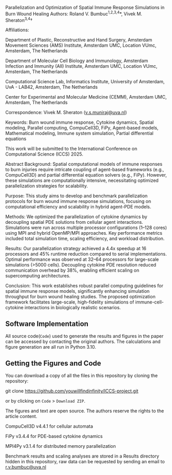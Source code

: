 Parallelization and Optimization of Spatial Immune Response Simulations in Burn Wound Healing
Authors:
Roland V. Bumbuc<sup>1,2,3,4</sup>*, Vivek M. Sheraton<sup>3,4</sup>†

Affiliations:

Department of Plastic, Reconstructive and Hand Surgery, Amsterdam Movement Sciences (AMS) Institute, Amsterdam UMC, Location VUmc, Amsterdam, The Netherlands

Department of Molecular Cell Biology and Immunology, Amsterdam Infection and Immunity (AII) Institute, Amsterdam UMC, Location VUmc, Amsterdam, The Netherlands

Computational Science Lab, Informatics Institute, University of Amsterdam, UvA - LAB42, Amsterdam, The Netherlands

Center for Experimental and Molecular Medicine (CEMM), Amsterdam UMC, Amsterdam, The Netherlands

Correspondence:
Vivek M. Sheraton (v.s.muniraj@uva.nl)

Keywords:
Burn wound immune response, Cytokine dynamics, Spatial modeling, Parallel computing, CompuCell3D, FiPy, Agent-based models, Mathematical modeling, Immune system simulation, Partial differential equations

This work will be submitted to the International Conference on Computational Science (ICCS) 2025.

Abstract
Background: Spatial computational models of immune responses to burn injuries require intricate coupling of agent-based frameworks (e.g., CompuCell3D) and partial differential equation solvers (e.g., FiPy). However, these simulations are computationally intensive, necessitating optimized parallelization strategies for scalability.

Purpose: This study aims to develop and benchmark parallelization protocols for burn wound immune response simulations, focusing on computational efficiency and scalability in hybrid agent-PDE models.

Methods: We optimized the parallelization of cytokine dynamics by decoupling spatial PDE solutions from cellular agent interactions. Simulations were run across multiple processor configurations (1–128 cores) using MPI and hybrid OpenMP/MPI approaches. Key performance metrics included total simulation time, scaling efficiency, and workload distribution.

Results: Our parallelization strategy achieved a 4.4x speedup at 16 processors and 45% runtime reduction compared to serial implementations. Optimal performance was observed at 32–64 processors for large-scale simulations (>5000 cells). Decoupling cytokine PDE resolution reduced communication overhead by 38%, enabling efficient scaling on supercomputing architectures.

Conclusion: This work establishes robust parallel computing guidelines for spatial immune response models, significantly enhancing simulation throughput for burn wound healing studies. The proposed optimization framework facilitates large-scale, high-fidelity simulations of immune-cell-cytokine interactions in biologically realistic scenarios.

## Software Implementation

All source code(`Code`) used to generate the results and figures in the paper can be accessed by contacting the original authors. The calculations and figure generation are all run in Python 3.10. 


## Getting the Figures and Code

You can download a copy of all the files in this repository by cloning the repository:

git clone https://github.com/youwillfindinfinity/ICCS-project.git

or by clicking on `Code` > `Download ZIP`.

The figures and text are open source. The authors reserve the rights to the article content.

CompuCell3D v4.4.1 for cellular automata

FiPy v3.4.4 for PDE-based cytokine dynamics

MPI4Py v3.1.4 for distributed memory parallelization

Benchmark results and scaling analyses are stored in a Results directory hidden in this repository, raw data can be requested by sending an email to r.v.bumbuc@uva.nl
